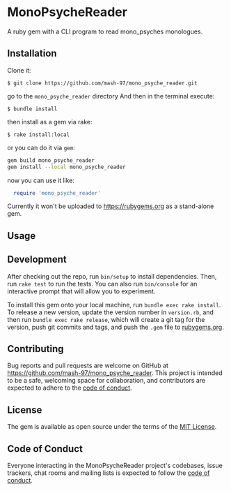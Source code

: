 # MonoPsycheReader
A ruby gem with a CLI program to read mono_psyches monologues.


## Installation

Clone it:

    $ git clone https://github.com/mash-97/mono_psyche_reader.git

go to the `mono_psyche_reader` directory And then in the terminal execute:

    $ bundle install

then install as a gem via rake:

    $ rake install:local

or you can do it via `gem`:
```bash
gem build mono_psyche_reader
gem install --local mono_psyche_reader
```

now you can use it like:

```ruby
  require 'mono_psyche_reader'
```

Currently it won't be uploaded to https://rubygems.org as a stand-alone gem.

## Usage



## Development

After checking out the repo, run `bin/setup` to install dependencies. Then, run `rake test` to run the tests. You can also run `bin/console` for an interactive prompt that will allow you to experiment.

To install this gem onto your local machine, run `bundle exec rake install`. To release a new version, update the version number in `version.rb`, and then run `bundle exec rake release`, which will create a git tag for the version, push git commits and tags, and push the `.gem` file to [rubygems.org](https://rubygems.org).

## Contributing

Bug reports and pull requests are welcome on GitHub at https://github.com/mash-97/mono_psyche_reader. This project is intended to be a safe, welcoming space for collaboration, and contributors are expected to adhere to the [code of conduct](https://github.com/mash-97/mono_psyche_reader/blob/master/CODE_OF_CONDUCT.md).


## License

The gem is available as open source under the terms of the [MIT License](https://opensource.org/licenses/MIT).

## Code of Conduct

Everyone interacting in the MonoPsycheReader project's codebases, issue trackers, chat rooms and mailing lists is expected to follow the [code of conduct](https://github.com/[USERNAME]/mono_psyche_reader/blob/master/CODE_OF_CONDUCT.md).
